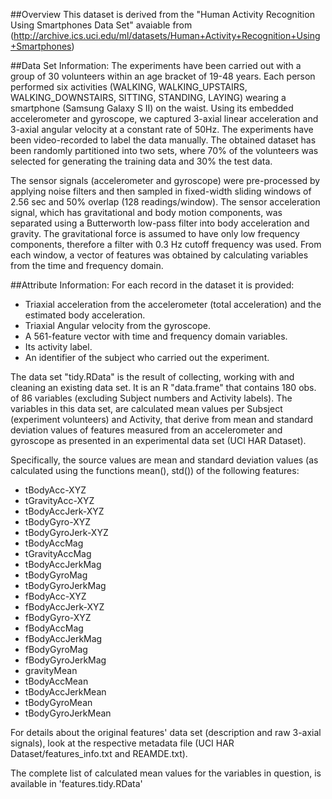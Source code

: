 ##Overview
This dataset is derived from the "Human Activity Recognition Using Smartphones Data Set" avaiable from (http://archive.ics.uci.edu/ml/datasets/Human+Activity+Recognition+Using+Smartphones)

##Data Set Information:
The experiments have been carried out with a group of 30 volunteers within an age bracket of 19-48 years. Each person performed six activities (WALKING, WALKING_UPSTAIRS, WALKING_DOWNSTAIRS, SITTING, STANDING, LAYING) wearing a smartphone (Samsung Galaxy S II) on the waist. Using its embedded accelerometer and gyroscope, we captured 3-axial linear acceleration and 3-axial angular velocity at a constant rate of 50Hz. The experiments have been video-recorded to label the data manually. The obtained dataset has been randomly partitioned into two sets, where 70% of the volunteers was selected for generating the training data and 30% the test data. 

The sensor signals (accelerometer and gyroscope) were pre-processed by applying noise filters and then sampled in fixed-width sliding windows of 2.56 sec and 50% overlap (128 readings/window). The sensor acceleration signal, which has gravitational and body motion components, was separated using a Butterworth low-pass filter into body acceleration and gravity. The gravitational force is assumed to have only low frequency components, therefore a filter with 0.3 Hz cutoff frequency was used. From each window, a vector of features was obtained by calculating variables from the time and frequency domain. 

##Attribute Information:
For each record in the dataset it is provided: 
* Triaxial acceleration from the accelerometer (total acceleration) and the estimated body acceleration. 
* Triaxial Angular velocity from the gyroscope. 
* A 561-feature vector with time and frequency domain variables. 
* Its activity label. 
* An identifier of the subject who carried out the experiment.

The data set "tidy.RData" is the result of collecting, working with and cleaning an existing data set. It is an R "data.frame" that contains 180 obs. of 86 variables (excluding Subject numbers and Activity labels). The variables in this data set, are calculated mean values per Subsject (experiment volunteers) and Activity, that derive from mean and standard deviation values of features measured from an accelerometer and gyroscope as presented in an experimental data set (UCI HAR Dataset).

Specifically, the source values are mean and standard deviation values (as calculated using the functions mean(), std()) of the following features:

* tBodyAcc-XYZ 
* tGravityAcc-XYZ 
* tBodyAccJerk-XYZ 
* tBodyGyro-XYZ 
* tBodyGyroJerk-XYZ 
* tBodyAccMag 
* tGravityAccMag 
* tBodyAccJerkMag 
* tBodyGyroMag 
* tBodyGyroJerkMag 
* fBodyAcc-XYZ 
* fBodyAccJerk-XYZ 
* fBodyGyro-XYZ 
* fBodyAccMag 
* fBodyAccJerkMag 
* fBodyGyroMag 
* fBodyGyroJerkMag 
* gravityMean 
* tBodyAccMean 
* tBodyAccJerkMean 
* tBodyGyroMean 
* tBodyGyroJerkMean

For details about the original features' data set (description and raw 3-axial signals), look at the respective metadata file (UCI HAR Dataset/features_info.txt and REAMDE.txt).

The complete list of calculated mean values for the variables in question, is available in 'features.tidy.RData'